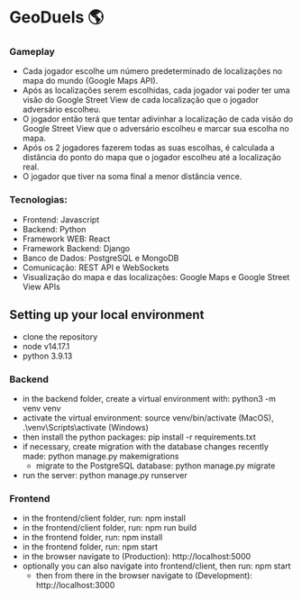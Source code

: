# GeoDuels :earth_americas:

### Gameplay
- Cada jogador escolhe um número predeterminado de localizações no mapa do mundo (Google Maps API).
- Após as localizações serem escolhidas, cada jogador vai poder ter uma visão do Google Street View de cada localização que o jogador adversário escolheu.
- O jogador então terá que tentar adivinhar a localização de cada visão do Google Street View que o adversário escolheu e marcar sua escolha no mapa.
- Após os 2 jogadores fazerem todas as suas escolhas, é calculada a distância do ponto do mapa que o jogador escolheu até a localização real.
- O jogador que tiver na soma final a menor distância vence.

### Tecnologias:
- Frontend: Javascript
- Backend: Python
- Framework WEB: React
- Framework Backend: Django
- Banco de Dados: PostgreSQL e MongoDB
- Comunicação: REST API e WebSockets
- Visualização do mapa e das localizações: Google Maps e Google Street View APIs

## Setting up your local environment
- clone the repository
- node v14.17.1
- python 3.9.13

### Backend
- in the backend folder, create a virtual environment with: python3 -m venv venv
- activate the virtual environment: source venv/bin/activate (MacOS), .\venv\Scripts\activate (Windows)
- then install the python packages: pip install -r requirements.txt
- if necessary, create migration with the database changes recently made: python manage.py makemigrations
  - migrate to the PostgreSQL database: python manage.py migrate
- run the server: python manage.py runserver

### Frontend
- in the frontend/client folder, run: npm install
- in the frontend/client folder, run: npm run build
- in the frontend folder, run: npm install
- in the frontend folder, run: npm start
- in the browser navigate to (Production): http://localhost:5000
- optionally you can also navigate into frontend/client, then run: npm start
  - then from there in the browser navigate to (Development): http://localhost:3000
